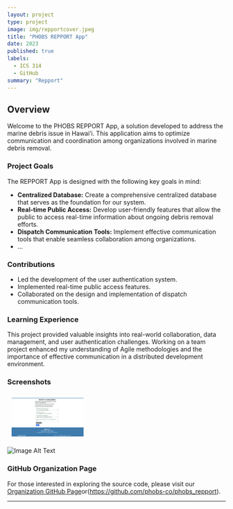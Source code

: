 ```yaml
---
layout: project
type: project
image: img/repportcover.jpeg
title: "PHOBS REPPORT App"
date: 2023
published: true
labels:
  - ICS 314
  - GitHub
summary: "Repport"
---
```


## Overview

Welcome to the PHOBS REPPORT App, a solution developed to address the marine debris issue in Hawai’i. This application aims to optimize communication and coordination among organizations involved in marine debris removal.

### Project Goals

The REPPORT App is designed with the following key goals in mind:

- **Centralized Database:** Create a comprehensive centralized database that serves as the foundation for our system.
- **Real-time Public Access:** Develop user-friendly features that allow the public to access real-time information about ongoing debris removal efforts.
- **Dispatch Communication Tools:** Implement effective communication tools that enable seamless collaboration among organizations.
- ...

### Contributions

- Led the development of the user authentication system.
- Implemented real-time public access features.
- Collaborated on the design and implementation of dispatch communication tools.

### Learning Experience

This project provided valuable insights into real-world collaboration, data management, and user authentication challenges. Working on a team project enhanced my understanding of Agile methodologies and the importance of effective communication in a distributed development environment.

### Screenshots
<div style="display: flex;">
  <img src="/img/report.png" style="max-width: 33%; padding: 10px;">  
</div>

![Image Alt Text](/img//img/report.png)

### GitHub Organization Page

For those interested in exploring the source code, please visit our [Organization GitHub Page](https://github.com/phobs-co)or(https://github.com/phobs-co/phobs_repport).

---
